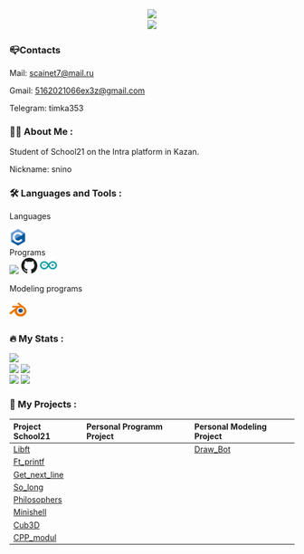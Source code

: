 <div id="header" align="center">
    <img src="https://media4.giphy.com/media/qgQUggAC3Pfv687qPC/giphy.gif?cid=ecf05e474ydg1ztwzc9iu0pl45sk4dy9ma21nokmpcc7ktn3&rid=giphy.gif&ct=g" width="200"/>
</div>

<div id="badges" align="center">
    <!---<a href="https://grabcad.com/dashboard"> 
    <img src="https://img.shields.io/badge/grabcad-black?logo=grabcad&logoColor=white&style=for-the-badge" width="100" alt="GrabCad Badge"/>
    </a>--->
</div>

<div id="badges" align="center">
    <img src="https://komarev.com/ghpvc/?username=scainet7&color=lightgrey&style=plastic"/>
</div>

### :mailbox_closed:Contacts

Mail:       scainet7@mail.ru


Gmail:      5162021066ex3z@gmail.com

Telegram:   timka353

### :man_technologist: About Me :

Student of School21 on the Intra platform in Kazan.

Nickname: snino

### :hammer_and_wrench: Languages and Tools :

Languages
<div id="badges">
    <img src="https://github.com/devicons/devicon/blob/master/icons/c/c-original.svg" width="30px"/>
    <!---<img src="https://github.com/devicons/devicon/blob/master/icons/cplusplus/cplusplus-original.svg" width="30px"/>--->
</div>
Programs
<div id="badges">
    <!---<img src="https://github.com/devicons/devicon/blob/master/icons/vscode/vscode-original.svg" width="30px"/>--->
    <img src="https://cdn.worldvectorlogo.com/logos/clion-1.svg" width="30px"/>
    <img src="https://github.com/devicons/devicon/blob/master/icons/github/github-original.svg" width="30px"/>
    <!---<img src="https://github.com/devicons/devicon/blob/master/icons/unity/unity-original.svg" width="30px"/>--->   
    <img src="https://github.com/devicons/devicon/blob/master/icons/arduino/arduino-original.svg" width="30px"/>
</div>

Modeling programs 
<div id="badges">
    <img src="https://github.com/devicons/devicon/blob/master/icons/blender/blender-original.svg" width="30px"/>
</div>

### :fire: My Stats :

<div id="badges">
    <img src="http://github-profile-summary-cards.vercel.app/api/cards/profile-details?username=scainet7&theme=2077" width="500px"/>
</div>
<div id="badges">
    <img src="http://github-profile-summary-cards.vercel.app/api/cards/repos-per-language?username=scainet7&theme=2077"width="250px"/>
    <img src="http://github-profile-summary-cards.vercel.app/api/cards/most-commit-language?username=scainet7&theme=2077"width="250px"/>
</div>
<div id="badges">
    <img src="http://github-profile-summary-cards.vercel.app/api/cards/stats?username=scainet7&theme=2077"width="250px"/>
    <img src="http://github-profile-summary-cards.vercel.app/api/cards/productive-time?username=scainet7&theme=2077&utcOffset=8"width="250px"/>
</div>

### :file_folder: My Projects :

Project School21| Personal Programm Project | Personal Modeling Project
:------------------------------------------------------------|:-----------------|:----------
[Libft](https://github.com/scainet7/Libft)|| [Draw_Bot](https://drive.google.com/drive/folders/1KWKO-b0wL0RtrkbyxNMttqqZTzi1BbRR?usp=share_link)
[Ft_printf](https://github.com/scainet7/ft_printf)||
[Get_next_line](https://github.com/scainet7/get_next_line)||
[So_long](https://github.com/scainet7/So_long)||
[Philosophers](https://github.com/scainet7/Philosophers)||
[Minishell](https://github.com/scainet7/Minishell)||
[Cub3D](https://github.com/scainet7/Cub3D)||
[CPP_modul](https://github.com/scainet7/CPP_modul)||

